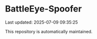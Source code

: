 # BattleEye-Spoofer

Last updated: 2025-07-09 09:35:25

This repository is automatically maintained.
